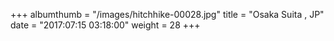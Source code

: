 +++
albumthumb = "/images/hitchhike-00028.jpg"
title = "Osaka Suita , JP"
date = "2017:07:15 03:18:00"
weight = 28
+++

